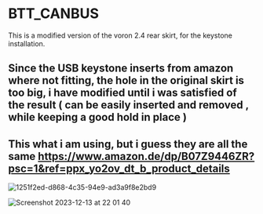 # BTT_CANBUS
This is a modified version of the voron 2.4 rear skirt, for the keystone installation.

## Since the USB keystone inserts from amazon where not fitting, the hole in the original skirt is too big, i have modified until i was satisfied of the result ( can be easily inserted and removed , while keeping a good hold in place )


## This what i am using, but i guess they are all the same  https://www.amazon.de/dp/B07Z9446ZR?psc=1&ref=ppx_yo2ov_dt_b_product_details



![1251f2ed-d868-4c35-94e9-ad3a9f8e2bd9](https://github.com/cristianku/voron_keystone_usb_lan/assets/25354817/720df3b2-1121-40d0-b300-a00d2e77ad7d)


![Screenshot 2023-12-13 at 22 01 40](https://github.com/cristianku/voron_keystone_usb_lan/assets/25354817/4049c106-3a48-4665-a220-a07678707911)
